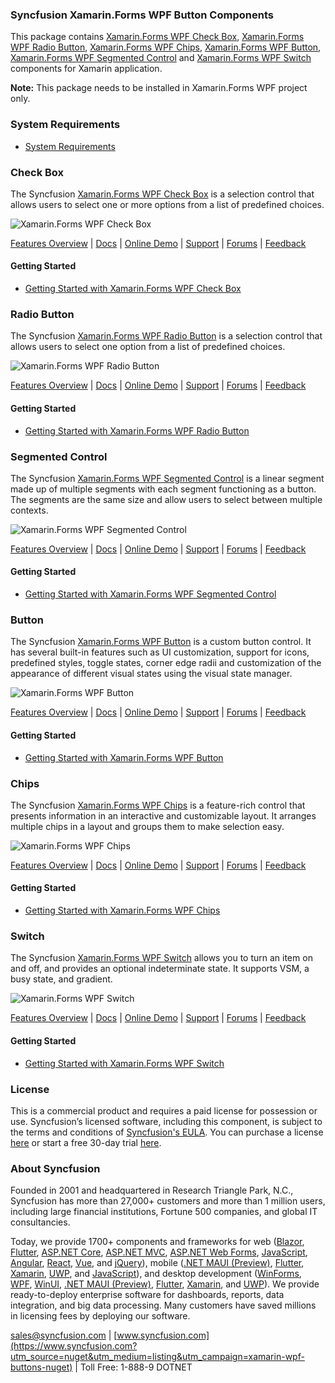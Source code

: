 ### Syncfusion Xamarin.Forms WPF Button Components
This package contains [Xamarin.Forms WPF Check Box](https://www.syncfusion.com/xamarin-ui-controls/xamarin-checkbox?utm_source=nuget&utm_medium=listing&utm_campaign=xamarin-wpf-buttons-nuget), [Xamarin.Forms WPF Radio Button](https://www.syncfusion.com/xamarin-ui-controls/xamarin-radio-button?utm_source=nuget&utm_medium=listing&utm_campaign=xamarin-wpf-buttons-nuget), [Xamarin.Forms WPF Chips](https://www.syncfusion.com/xamarin-ui-controls/xamarin-chips?utm_source=nuget&utm_medium=listing&utm_campaign=xamarin-wpf-buttons-nuget), [Xamarin.Forms WPF Button](https://www.syncfusion.com/xamarin-ui-controls/xamarin-button?utm_source=nuget&utm_medium=listing&utm_campaign=xamarin-wpf-buttons-nuget), [Xamarin.Forms WPF Segmented Control](https://www.syncfusion.com/xamarin-ui-controls/xamarin-segmented-control?utm_source=nuget&utm_medium=listing&utm_campaign=xamarin-wpf-buttons-nuget) and [Xamarin.Forms WPF Switch](https://www.syncfusion.com/xamarin-ui-controls/xamarin-switch?utm_source=nuget&utm_medium=listing&utm_campaign=xamarin-wpf-buttons-nuget) components for Xamarin application.

**Note:** This package needs to be installed in Xamarin.Forms WPF project only.

### System Requirements

* [System Requirements](https://help.syncfusion.com/xamarin/installation/system-requirements?utm_source=nuget&utm_medium=listing&utm_campaign=xamarin-wpf-buttons-nuget)

### Check Box
The Syncfusion [Xamarin.Forms WPF Check Box](https://www.syncfusion.com/xamarin-ui-controls/xamarin-checkbox?utm_source=nuget&utm_medium=listing&utm_campaign=xamarin-wpf-buttons-nuget) is a selection control that allows users to select one or more options from a list of predefined choices.

![Xamarin.Forms WPF Check Box](https://cdn.syncfusion.com/nuget-readme/xamarin/xamarin_forms_checkbox.png)

[Features Overview](https://www.syncfusion.com/xamarin-ui-controls/xamarin-checkbox?utm_source=nuget&utm_medium=listing&utm_campaign=xamarin-wpf-buttons-nuget) | [Docs](https://help.syncfusion.com/xamarin/checkbox/getting-started?utm_source=nuget&utm_medium=listing&utm_campaign=xamarin-wpf-buttons-nuget) | [Online Demo](https://github.com/syncfusion/xamarin-demos?utm_source=nuget&utm_medium=listing&utm_campaign=xamarin-wpf-buttons-nuget) | [Support](https://www.syncfusion.com/support/directtrac/incidents/newincident?utm_source=nuget&utm_medium=listing&utm_campaign=xamarin-wpf-buttons-nuget) | [Forums](hhttps://www.syncfusion.com/forums/xamarin.forms?utm_source=nuget&utm_medium=listing&utm_campaign=xamarin-wpf-buttons-nuget) | [Feedback](https://www.syncfusion.com/feedback/xamarin-forms?utm_source=nuget&utm_medium=listing&utm_campaign=xamarin-wpf-buttons-nuget)

#### Getting Started

* [Getting Started with Xamarin.Forms WPF Check Box](https://help.syncfusion.com/xamarin/checkbox/getting-started?utm_source=nuget&utm_medium=listing&utm_campaign=xamarin-wpf-buttons-nuget)

### Radio Button
The Syncfusion [Xamarin.Forms WPF Radio Button](https://www.syncfusion.com/xamarin-ui-controls/xamarin-radio-button?utm_source=nuget&utm_medium=listing&utm_campaign=xamarin-wpf-buttons-nuget) is a selection control that allows users to select one option from a list of predefined choices.

![Xamarin.Forms WPF Radio Button](https://cdn.syncfusion.com/nuget-readme/xamarin/xamarin_forms_radiobutton.png)

[Features Overview](https://www.syncfusion.com/xamarin-ui-controls/xamarin-radio-button?utm_source=nuget&utm_medium=listing&utm_campaign=xamarin-wpf-buttons-nuget) | [Docs](https://help.syncfusion.com/xamarin/radio-button/getting-started?utm_source=nuget&utm_medium=listing&utm_campaign=xamarin-wpf-buttons-nuget) | [Online Demo](https://github.com/syncfusion/xamarin-demos?utm_source=nuget&utm_medium=listing&utm_campaign=xamarin-wpf-buttons-nuget) | [Support](https://www.syncfusion.com/support/directtrac/incidents/newincident?utm_source=nuget&utm_medium=listing&utm_campaign=xamarin-wpf-buttons-nuget) | [Forums](hhttps://www.syncfusion.com/forums/xamarin.forms?utm_source=nuget&utm_medium=listing&utm_campaign=xamarin-wpf-buttons-nuget) | [Feedback](https://www.syncfusion.com/feedback/xamarin-forms?utm_source=nuget&utm_medium=listing&utm_campaign=xamarin-wpf-buttons-nuget)

#### Getting Started

* [Getting Started with Xamarin.Forms WPF Radio Button](https://help.syncfusion.com/xamarin/radio-button/getting-started?utm_source=nuget&utm_medium=listing&utm_campaign=xamarin-wpf-buttons-nuget)

### Segmented Control
The Syncfusion [Xamarin.Forms WPF Segmented Control](https://www.syncfusion.com/xamarin-ui-controls/xamarin-segmented-control?utm_source=nuget&utm_medium=listing&utm_campaign=xamarin-wpf-buttons-nuget) is a linear segment made up of multiple segments with each segment functioning as a button. The segments are the same size and allow users to select between multiple contexts.

![Xamarin.Forms WPF Segmented Control](https://cdn.syncfusion.com/nuget-readme/xamarin/xamarin_wpf_segmentedcontrol.png)

[Features Overview](https://www.syncfusion.com/xamarin-ui-controls/xamarin-segmented-control?utm_source=nuget&utm_medium=listing&utm_campaign=xamarin-wpf-buttons-nuget) | [Docs](https://help.syncfusion.com/xamarin/segmented-control/getting-started?utm_source=nuget&utm_medium=listing&utm_campaign=xamarin-wpf-buttons-nuget) | [Online Demo](https://github.com/syncfusion/xamarin-demos?utm_source=nuget&utm_medium=listing&utm_campaign=xamarin-wpf-buttons-nuget) | [Support](https://www.syncfusion.com/support/directtrac/incidents/newincident?utm_source=nuget&utm_medium=listing&utm_campaign=xamarin-wpf-buttons-nuget) | [Forums](hhttps://www.syncfusion.com/forums/xamarin.forms?utm_source=nuget&utm_medium=listing&utm_campaign=xamarin-wpf-buttons-nuget) | [Feedback](https://www.syncfusion.com/feedback/xamarin-forms?utm_source=nuget&utm_medium=listing&utm_campaign=xamarin-wpf-buttons-nuget)

#### Getting Started

* [Getting Started with Xamarin.Forms WPF Segmented Control](https://help.syncfusion.com/xamarin/segmented-control/getting-started?utm_source=nuget&utm_medium=listing&utm_campaign=xamarin-wpf-buttons-nuget)

### Button
The Syncfusion [Xamarin.Forms WPF Button](https://www.syncfusion.com/xamarin-ui-controls/xamarin-button?utm_source=nuget&utm_medium=listing&utm_campaign=xamarin-wpf-buttons-nuget) is a custom button control. It has several built-in features such as UI customization, support for icons, predefined styles, toggle states, corner edge radii and customization of the appearance of different visual states using the visual state manager.

![Xamarin.Forms WPF Button](https://cdn.syncfusion.com/nuget-readme/xamarin/xamarin_forms_button.png)

[Features Overview](https://www.syncfusion.com/xamarin-ui-controls/xamarin-button?utm_source=nuget&utm_medium=listing&utm_campaign=xamarin-wpf-buttons-nuget) | [Docs](https://help.syncfusion.com/xamarin/button/gettingstarted?utm_source=nuget&utm_medium=listing&utm_campaign=xamarin-wpf-buttons-nuget) | [Online Demo](https://github.com/syncfusion/xamarin-demos?utm_source=nuget&utm_medium=listing&utm_campaign=xamarin-wpf-buttons-nuget) | [Support](https://www.syncfusion.com/support/directtrac/incidents/newincident?utm_source=nuget&utm_medium=listing&utm_campaign=xamarin-wpf-buttons-nuget) | [Forums](hhttps://www.syncfusion.com/forums/xamarin.forms?utm_source=nuget&utm_medium=listing&utm_campaign=xamarin-wpf-buttons-nuget) | [Feedback](https://www.syncfusion.com/feedback/xamarin-forms?utm_source=nuget&utm_medium=listing&utm_campaign=xamarin-wpf-buttons-nuget)

#### Getting Started

* [Getting Started with Xamarin.Forms WPF Button](https://help.syncfusion.com/xamarin/button/gettingstarted?utm_source=nuget&utm_medium=listing&utm_campaign=xamarin-wpf-buttons-nuget)

### Chips
The Syncfusion [Xamarin.Forms WPF Chips](https://www.syncfusion.com/xamarin-ui-controls/xamarin-chips?utm_source=nuget&utm_medium=listing&utm_campaign=xamarin-wpf-buttons-nuget) is a feature-rich control that presents information in an interactive and customizable layout. It arranges multiple chips in a layout and groups them to make selection easy.

![Xamarin.Forms WPF Chips](https://cdn.syncfusion.com/nuget-readme/xamarin/xamarin_forms_chips.png)

[Features Overview](https://www.syncfusion.com/xamarin-ui-controls/xamarin-chips?utm_source=nuget&utm_medium=listing&utm_campaign=xamarin-wpf-buttons-nuget) | [Docs](https://help.syncfusion.com/xamarin/chips/getting-started?utm_source=nuget&utm_medium=listing&utm_campaign=xamarin-wpf-buttons-nuget) | [Online Demo](https://github.com/syncfusion/xamarin-demos?utm_source=nuget&utm_medium=listing&utm_campaign=xamarin-wpf-buttons-nuget) | [Support](https://www.syncfusion.com/support/directtrac/incidents/newincident?utm_source=nuget&utm_medium=listing&utm_campaign=xamarin-wpf-buttons-nuget) | [Forums](hhttps://www.syncfusion.com/forums/xamarin.forms?utm_source=nuget&utm_medium=listing&utm_campaign=xamarin-wpf-buttons-nuget) | [Feedback](https://www.syncfusion.com/feedback/xamarin-forms?utm_source=nuget&utm_medium=listing&utm_campaign=xamarin-wpf-buttons-nuget)

#### Getting Started

* [Getting Started with Xamarin.Forms WPF Chips](https://help.syncfusion.com/xamarin/chips/getting-started?utm_source=nuget&utm_medium=listing&utm_campaign=xamarin-wpf-buttons-nuget)

### Switch
The Syncfusion [Xamarin.Forms WPF Switch](https://www.syncfusion.com/xamarin-ui-controls/xamarin-switch?utm_source=nuget&utm_medium=listing&utm_campaign=xamarin-wpf-buttons-nuget) allows you to turn an item on and off, and provides an optional indeterminate state. It supports VSM, a busy state, and gradient.

![Xamarin.Forms WPF Switch](https://cdn.syncfusion.com/nuget-readme/xamarin/xamarin_wpf_switch.png)

[Features Overview](https://www.syncfusion.com/xamarin-ui-controls/xamarin-switch?utm_source=nuget&utm_medium=listing&utm_campaign=xamarin-wpf-buttons-nuget) | [Docs](https://help.syncfusion.com/xamarin/switch/gettingstarted?utm_source=nuget&utm_medium=listing&utm_campaign=xamarin-wpf-buttons-nuget) | [Online Demo](https://github.com/syncfusion/xamarin-demos?utm_source=nuget&utm_medium=listing&utm_campaign=xamarin-wpf-buttons-nuget) | [Support](https://www.syncfusion.com/support/directtrac/incidents/newincident?utm_source=nuget&utm_medium=listing&utm_campaign=xamarin-wpf-buttons-nuget) | [Forums](hhttps://www.syncfusion.com/forums/xamarin.forms?utm_source=nuget&utm_medium=listing&utm_campaign=xamarin-wpf-buttons-nuget) | [Feedback](https://www.syncfusion.com/feedback/xamarin-forms?utm_source=nuget&utm_medium=listing&utm_campaign=xamarin-wpf-buttons-nuget)

#### Getting Started

* [Getting Started with Xamarin.Forms WPF Switch](https://help.syncfusion.com/xamarin/switch/gettingstarted?utm_source=nuget&utm_medium=listing&utm_campaign=xamarin-wpf-buttons-nuget)
      
### License

This is a commercial product and requires a paid license for possession or use. Syncfusion’s licensed software, including this component, is subject to the terms and conditions of [Syncfusion's EULA](https://www.syncfusion.com/eula/es/?utm_source=nuget&utm_medium=listing&utm_campaign=xamarin-wpf-buttons-nuget). You can purchase a license [here](https://www.syncfusion.com/sales/products?utm_source=nuget&utm_medium=listing&utm_campaign=xamarin-wpf-buttons-nuget) or start a free 30-day trial [here](https://www.syncfusion.com/account/manage-trials/start-trials?utm_source=nuget&utm_medium=listing&utm_campaign=xamarin-wpf-buttons-nuget).

### About Syncfusion

Founded in 2001 and headquartered in Research Triangle Park, N.C., Syncfusion has more than 27,000+ customers and more than 1 million users, including large financial institutions, Fortune 500 companies, and global IT consultancies.
 
Today, we provide 1700+ components and frameworks for web ([Blazor](https://www.syncfusion.com/blazor-components?utm_source=nuget&utm_medium=listing&utm_campaign=xamarin-wpf-buttons-nuget), [Flutter](https://www.syncfusion.com/flutter-widgets?utm_source=nuget&utm_medium=listing&utm_campaign=xamarin-wpf-buttons-nuget), [ASP.NET Core](https://www.syncfusion.com/aspnet-core-ui-controls?utm_source=nuget&utm_medium=listing&utm_campaign=xamarin-wpf-buttons-nuget), [ASP.NET MVC](https://www.syncfusion.com/aspnet-mvc-ui-controls?utm_source=nuget&utm_medium=listing&utm_campaign=xamarin-wpf-buttons-nuget), [ASP.NET Web Forms](https://www.syncfusion.com/jquery/aspnet-webforms-ui-controls?utm_source=nuget&utm_medium=listing&utm_campaign=xamarin-wpf-buttons-nuget), [JavaScript](https://www.syncfusion.com/javascript-ui-controls?utm_source=nuget&utm_medium=listing&utm_campaign=xamarin-wpf-buttons-nuget), [Angular](https://www.syncfusion.com/angular-ui-components?utm_source=nuget&utm_medium=listing&utm_campaign=xamarin-wpf-buttons-nuget), [React](https://www.syncfusion.com/react-ui-components?utm_source=nuget&utm_medium=listing&utm_campaign=xamarin-wpf-buttons-nuget), [Vue](https://www.syncfusion.com/vue-ui-components?utm_source=nuget&utm_medium=listing&utm_campaign=xamarin-wpf-buttons-nuget), and [jQuery](https://www.syncfusion.com/jquery-ui-widgets?utm_source=nuget&utm_medium=listing&utm_campaign=xamarin-wpf-buttons-nuget)), mobile ([.NET MAUI (Preview)](https://www.syncfusion.com/maui-controls?utm_source=nuget&utm_medium=listing&utm_campaign=xamarin-wpf-buttons-nuget), [Flutter](https://www.syncfusion.com/flutter-widgets?utm_source=nuget&utm_medium=listing&utm_campaign=xamarin-wpf-buttons-nuget), [Xamarin](https://www.syncfusion.com/xamarin-ui-controls?utm_source=nuget&utm_medium=listing&utm_campaign=xamarin-wpf-buttons-nuget), [UWP](https://www.syncfusion.com/uwp-ui-controls?utm_source=nuget&utm_medium=listing&utm_campaign=xamarin-wpf-buttons-nuget), and [JavaScript](https://www.syncfusion.com/javascript-ui-controls?utm_source=nuget&utm_medium=listing&utm_campaign=xamarin-wpf-buttons-nuget)), and desktop development ([WinForms](https://www.syncfusion.com/winforms-ui-controls?utm_source=nuget&utm_medium=listing&utm_campaign=xamarin-wpf-buttons-nuget), [WPF](https://www.syncfusion.com/wpf-controls?utm_source=nuget&utm_medium=listing&utm_campaign=xamarin-wpf-buttons-nuget), [WinUI](https://www.syncfusion.com/winui-controls?utm_source=nuget&utm_medium=listing&utm_campaign=xamarin-wpf-buttons-nuget), [.NET MAUI (Preview)](https://www.syncfusion.com/maui-controls?utm_source=nuget&utm_medium=listing&utm_campaign=xamarin-wpf-buttons-nuget), [Flutter](https://www.syncfusion.com/flutter-widgets?utm_source=nuget&utm_medium=listing&utm_campaign=xamarin-wpf-buttons-nuget), [Xamarin](https://www.syncfusion.com/xamarin-ui-controls?utm_source=nuget&utm_medium=listing&utm_campaign=xamarin-wpf-buttons-nuget), and [UWP](https://www.syncfusion.com/uwp-ui-controls?utm_source=nuget&utm_medium=listing&utm_campaign=xamarin-wpf-buttons-nuget)). We provide ready-to-deploy enterprise software for dashboards, reports, data integration, and big data processing. Many customers have saved millions in licensing fees by deploying our software.

[sales@syncfusion.com](mailto:sales@syncfusion.com?Subject=Syncfusion%20Xamarin.Forms%20WPF%20Button-%20NuGet) | [www.syncfusion.com](https://www.syncfusion.com?utm_source=nuget&utm_medium=listing&utm_campaign=xamarin-wpf-buttons-nuget) | Toll Free: 1-888-9 DOTNET